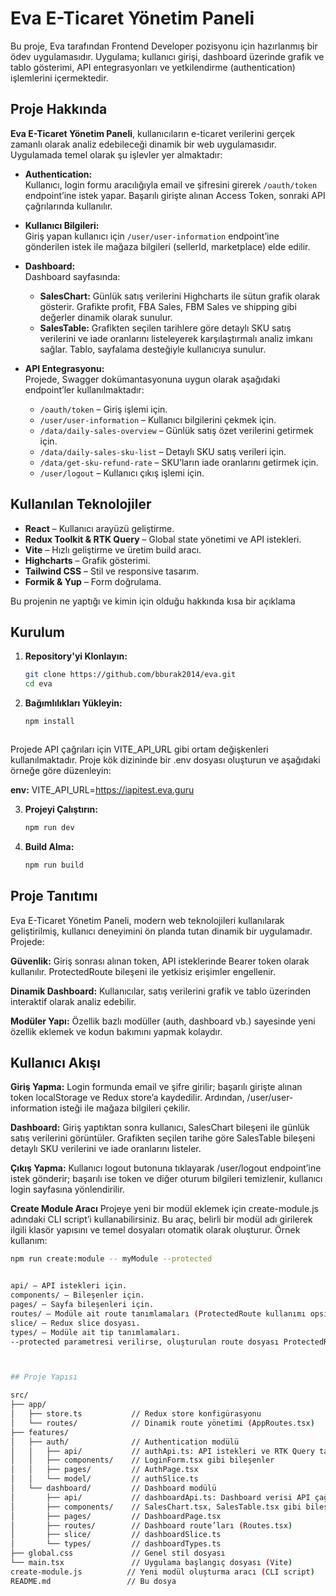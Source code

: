 
# Eva E-Ticaret Yönetim Paneli

Bu proje, Eva tarafından Frontend Developer pozisyonu için hazırlanmış bir ödev uygulamasıdır. Uygulama; kullanıcı girişi, dashboard üzerinde grafik ve tablo gösterimi, API entegrasyonları ve yetkilendirme (authentication) işlemlerini içermektedir.

## Proje Hakkında

**Eva E-Ticaret Yönetim Paneli**, kullanıcıların e-ticaret verilerini gerçek zamanlı olarak analiz edebileceği dinamik bir web uygulamasıdır. Uygulamada temel olarak şu işlevler yer almaktadır:

- **Authentication:**  
  Kullanıcı, login formu aracılığıyla email ve şifresini girerek `/oauth/token` endpoint’ine istek yapar. Başarılı girişte alınan Access Token, sonraki API çağrılarında kullanılır.

- **Kullanıcı Bilgileri:**  
  Giriş yapan kullanıcı için `/user/user-information` endpoint’ine gönderilen istek ile mağaza bilgileri (sellerId, marketplace) elde edilir.

- **Dashboard:**  
  Dashboard sayfasında:
  - **SalesChart:** Günlük satış verilerini Highcharts ile sütun grafik olarak gösterir. Grafikte profit, FBA Sales, FBM Sales ve shipping gibi değerler dinamik olarak sunulur.
  - **SalesTable:** Grafikten seçilen tarihlere göre detaylı SKU satış verilerini ve iade oranlarını listeleyerek karşılaştırmalı analiz imkanı sağlar. Tablo, sayfalama desteğiyle kullanıcıya sunulur.

- **API Entegrasyonu:**  
  Projede, Swagger dokümantasyonuna uygun olarak aşağıdaki endpoint’ler kullanılmaktadır:
  - `/oauth/token` – Giriş işlemi için.
  - `/user/user-information` – Kullanıcı bilgilerini çekmek için.
  - `/data/daily-sales-overview` – Günlük satış özet verilerini getirmek için.
  - `/data/daily-sales-sku-list` – Detaylı SKU satış verileri için.
  - `/data/get-sku-refund-rate` – SKU’ların iade oranlarını getirmek için.
  - `/user/logout` – Kullanıcı çıkış işlemi için.

## Kullanılan Teknolojiler

- **React** – Kullanıcı arayüzü geliştirme.
- **Redux Toolkit & RTK Query** – Global state yönetimi ve API istekleri.
- **Vite** – Hızlı geliştirme ve üretim build aracı.
- **Highcharts** – Grafik gösterimi.
- **Tailwind CSS** – Stil ve responsive tasarım.
- **Formik & Yup** – Form doğrulama.


Bu projenin ne yaptığı ve kimin için olduğu hakkında kısa bir açıklama

## Kurulum

1. **Repository'yi Klonlayın:**
   ```bash
   git clone https://github.com/bburak2014/eva.git
   cd eva

2. **Bağımlılıkları Yükleyin:**
   ```bash
   npm install



Projede API çağrıları için VITE_API_URL gibi ortam değişkenleri kullanılmaktadır. Proje kök dizininde bir .env dosyası oluşturun ve aşağıdaki örneğe göre düzenleyin:

**env:**
VITE_API_URL=https://iapitest.eva.guru

3. **Projeyi Çalıştırın:**
   ```bash
   npm run dev

3. **Build Alma:**
   ```bash
   npm run build


## Proje Tanıtımı

Eva E-Ticaret Yönetim Paneli, modern web teknolojileri kullanılarak geliştirilmiş, kullanıcı deneyimini ön planda tutan dinamik bir uygulamadır. Projede:

**Güvenlik:**
Giriş sonrası alınan token, API isteklerinde Bearer token olarak kullanılır. ProtectedRoute bileşeni ile yetkisiz erişimler engellenir.

**Dinamik Dashboard:**
Kullanıcılar, satış verilerini grafik ve tablo üzerinden interaktif olarak analiz edebilir.

**Modüler Yapı:**
Özellik bazlı modüller (auth, dashboard vb.) sayesinde yeni özellik eklemek ve kodun bakımını yapmak kolaydır.

## Kullanıcı Akışı
**Giriş Yapma:**
Login formunda email ve şifre girilir; başarılı girişte alınan token localStorage ve Redux store’a kaydedilir. Ardından, /user/user-information isteği ile mağaza bilgileri çekilir.

**Dashboard:**
Giriş yaptıktan sonra kullanıcı, SalesChart bileşeni ile günlük satış verilerini görüntüler. Grafikten seçilen tarihe göre SalesTable bileşeni detaylı SKU verilerini ve iade oranlarını listeler.

**Çıkış Yapma:**
Kullanıcı logout butonuna tıklayarak /user/logout endpoint’ine istek gönderir; başarılı ise token ve diğer oturum bilgileri temizlenir, kullanıcı login sayfasına yönlendirilir.

**Create Module Aracı**
Projeye yeni bir modül eklemek için create-module.js adındaki CLI script’i kullanabilirsiniz. Bu araç, belirli bir modül adı girilerek ilgili klasör yapısını ve temel dosyaları otomatik olarak oluşturur. Örnek kullanım:

```bash
npm run create:module -- myModule --protected


api/ – API istekleri için.
components/ – Bileşenler için.
pages/ – Sayfa bileşenleri için.
routes/ – Modüle ait route tanımlamaları (ProtectedRoute kullanımı opsiyoneldir).
slice/ – Redux slice dosyası.
types/ – Modüle ait tip tanımlamaları.
--protected parametresi verilirse, oluşturulan route dosyası ProtectedRoute bileşeni ile sarılarak, sadece yetkilendirilmiş kullanıcıların erişimine uygun şekilde yapılandırılır.



## Proje Yapısı

src/
├── app/
│   ├── store.ts           // Redux store konfigürasyonu
│   └── routes/            // Dinamik route yönetimi (AppRoutes.tsx)
├── features/
│   ├── auth/              // Authentication modülü
│   │   ├── api/           // authApi.ts: API istekleri ve RTK Query tanımlamaları
│   │   ├── components/    // LoginForm.tsx gibi bileşenler
│   │   ├── pages/         // AuthPage.tsx
│   │   └── model/         // authSlice.ts
│   └── dashboard/         // Dashboard modülü
│       ├── api/           // dashboardApi.ts: Dashboard verisi API çağrıları
│       ├── components/    // SalesChart.tsx, SalesTable.tsx gibi bileşenler
│       ├── pages/         // DashboardPage.tsx
│       ├── routes/        // Dashboard route’ları (Routes.tsx)
│       ├── slice/         // dashboardSlice.ts
│       └── types/         // dashboardTypes.ts
├── global.css             // Genel stil dosyası
└── main.tsx               // Uygulama başlangıç dosyası (Vite)
create-module.js          // Yeni modül oluşturma aracı (CLI script)
README.md                 // Bu dosya
